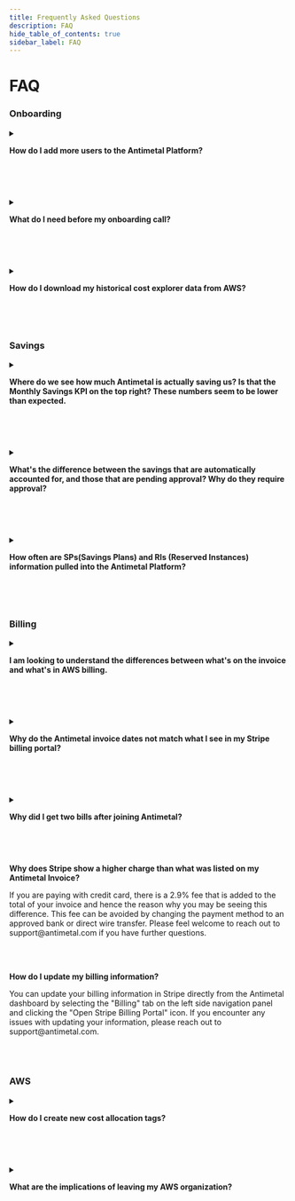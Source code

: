 ```yaml
---
title: Frequently Asked Questions
description: FAQ
hide_table_of_contents: true
sidebar_label: FAQ
---
```


# FAQ

### Onboarding

<details>
<summary>

**How do I add more users to the Antimetal Platform?**

</summary>

You can add more users to the Antimetal platform via the Members section, found under settings at the bottom left of the dashboard.  
Settings -> Members -> Enter User Email Address -> Select Permission -> Send Invite

:::info
Only Admins change budgets, approve savings, and acknowledge guardrail recommendations
:::

</details>

<br></br>

<details>
<summary>

**What do I need before my onboarding call?**

</summary>

Before your Antimetal onboarding call, we highly recommend you bring:

- [**Historical Cost Explorer data**](/onboarding/csv) (as far back as you want)
- Credit card or bank information (for monthly AWS invoices)
- Administrator access to the AWS account you want to onboard to the Antimetal organization

</details>

<br></br>

<details>
<summary>

**How do I download my historical cost explorer data from AWS?**

</summary>

For a step-by-step guide on how to download this information from AWS Cost Explorer, please follow [<u>**the guide here**</u>](/onboarding/csv.md).

</details>

<br></br>

### Savings

<details>
<summary>

**Where do we see how much Antimetal is actually saving us? Is that the Monthly Savings KPI on the top right? These numbers seem to be lower than expected.**

</summary>

Monthly savings are the unique savings generated by Antimetal (excludes any savings instruments you purchased or came in with when joining).

</details>

<br></br>

<details>
<summary>

**What's the difference between the savings that are automatically accounted for, and those that are pending approval? Why do they require approval?**

</summary>

We automatically approve savings plan recommendations (for Sagemaker and Compute since they are extremely flexible). We expose RI recommendations to you and filter the RI recs for ones that we feel are stable and good choices; however, you know your infrastructure better than us, so we require you to approve any recommendation before making those purchases.

</details>

<br></br>

<details>
<summary>

**How often are SPs(Savings Plans) and RIs (Reserved Instances) information pulled into the Antimetal Platform?**

</summary>

SP and RIs information are pulled daily into the platform.

</details>

<br></br>

### Billing

<details>
<summary>

**I am looking to understand the differences between what's on the invoice and what's in AWS billing.**

</summary>

The reason here and why Antimetal gives “risk-free savings”, is that you might get savings by consuming savings instruments in another person’s account.

For example, Company X used a savings plan in Company Y’s account to cover their EC2 spend (since Company X is not using the whole thing). However, AWS doesn’t show the associated savings plan cost on Company X’s account, since Company Y was the one to purchase the instrument, but Antimetal will still display these savings on Company X dashboard.

Let’s say Company X received $1416.10 in savings. Company X received those savings by using $711.41 of savings instruments in other companies' accounts (i.e Company Y). To be equitable, we pass on any savings instruments cost you consumed to you—it wouldn’t be fair to charge Company Y for savings plan usage used by Company X.

For more specific questions regarding differences between your companies’ invoices and AWS cost explorer, please contact support@antimetal.com.

</details>

<br></br>

<details>
<summary>

**Why do the Antimetal invoice dates not match what I see in my Stripe billing portal?**

</summary>
We send out the detailed invoice on the 6th of the month. On the 8th of the month, we send a Stripe invoice (which automatically charges the payment method on file) which will have an associated receipt.  Stripe shows the 6th-8th since that's when we send out invoices, but invoices will always be for a single month of services.

</details>

<br></br>

<details>
<summary>

**Why did I get two bills after joining Antimetal?**

</summary>
The first month is the only month you will be seeing two bills, one from AWS and one from Antimetal since you joined in the middle of the month. Moving forward, you will only see one bill on your account.
</details>

<br></br>

</details>
<summary>

**Why does Stripe show a higher charge than what was listed on my Antimetal Invoice?**

</summary>
If you are paying with credit card, there is a 2.9% fee that is added to the total of your invoice and hence the reason why you may be seeing this difference. This fee can be avoided by changing the payment method to an approved bank or direct wire transfer.  Please feel welcome to reach out to support@antimetal.com if you have further questions. 
</details>

<br></br>

</details>
<summary>

**How do I update my billing information?**

</summary>
You can update your billing information in Stripe directly from the Antimetal dashboard by selecting the "Billing" tab on the left side navigation panel and clicking the "Open Stripe Billing Portal" icon. If you encounter any issues with updating your information, please reach out to support@antimetal.com. 
</details>

<br></br>

### AWS

<details>
<summary>

**How do I create new cost allocation tags?**

</summary>

All tags that you apply to any resource become cost-allocation tags as soon as they are approved. After you create any new tags, Antimetal will approve these tags as cost allocation tags so you can view them in the cost explorer/CUR/etc.

</details>

<br></br>

<details>
<summary>

**What are the implications of leaving my AWS organization?**

</summary>

We do not create an “OrganizationAccountAccessRole” in your account when you join our organization, preventing us from getting admin access to any parts of your account. Any administrative changes would need to be explicitly accepted by you via a “handshake”. Read the [<u>**AWS documentation here**</u>](https://docs.aws.amazon.com/organizations/latest/userguide/orgs_manage_accounts_invites.html#:~:text=However%2C%20unlike%20created%20accounts%2C%20the%20OrganizationAccountAccessRole%20IAM%20role%20is%20not%20automatically%20created%20in%20the%20member%20account%20with%20permissions%20for%20the%20management%20account%20to%20assume.).

</details>

